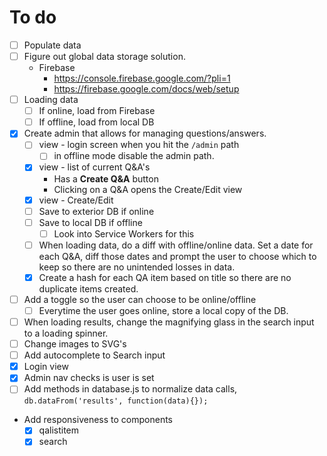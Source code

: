 # To do

- [ ] Populate data
- [ ] Figure out global data storage solution.
  - Firebase
    - https://console.firebase.google.com/?pli=1
    - https://firebase.google.com/docs/web/setup
- [ ] Loading data
  - [ ] If online, load from Firebase
  - [ ] If offline, load from local DB
- [X] Create admin that allows for managing questions/answers.
  - [ ] view - login screen when you hit the `/admin` path
    - [ ] in offline mode disable the admin path.
  - [X] view - list of current Q&A's
    - Has a **Create Q&A** button
    - Clicking on a Q&A opens the Create/Edit view
  - [X] view - Create/Edit
  - [ ] Save to exterior DB if online
  - [ ] Save to local DB if offline
    - [ ] Look into Service Workers for this
  - [ ] When loading data, do a diff with offline/online data. Set a date for
  each Q&A, diff those dates and prompt the user to choose which to keep so
  there are no unintended losses in data.
  - [X] Create a hash for each QA item based on title so there are no duplicate
  items created.
- [ ] Add a toggle so the user can choose to be online/offline
  - [ ] Everytime the user goes online, store a local copy of the DB.
- [ ] When loading results, change the magnifying glass in the search input to
a loading spinner.
- [ ] Change images to SVG's
- [ ] Add autocomplete to Search input
- [X] Login view
- [X] Admin nav checks is user is set
- [ ] Add methods in database.js to normalize data calls, `db.dataFrom('results', function(data){});`
- Add responsiveness to components
  - [X] qalistitem
  - [X] search
